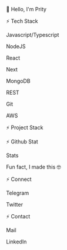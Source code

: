 👋 Hello, I'm Prity

⚡ Tech Stack

Javascript/Typescript

NodeJS

React

Next

MongoDB

REST

Git

AWS 

⚡ Project Stack


⚡ Github Stat

Stats

Fun fact, I made this 🤓

⚡ Connect

Telegram

Twitter

⚡ Contact

Mail

LinkedIn
